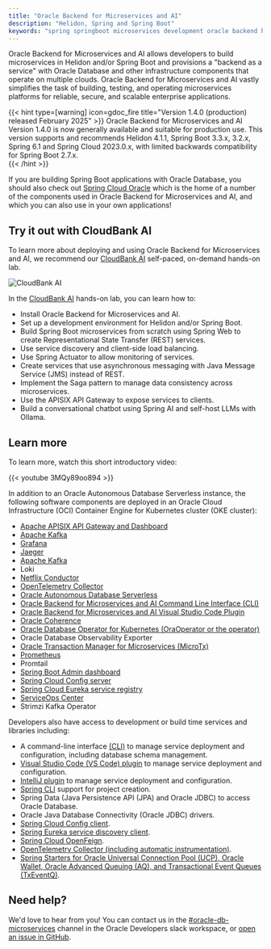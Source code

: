 ```yaml
---
title: "Oracle Backend for Microservices and AI"
description: "Helidon, Spring and Spring Boot"
keywords: "spring springboot microservices development oracle backend helidon"
---
```


Oracle Backend for Microservices and AI allows developers to build microservices in Helidon and/or Spring Boot and provisions a "backend as a service" with Oracle Database and other infrastructure components that operate on multiple clouds. Oracle Backend for Microservices and AI vastly simplifies the task of building, testing, and operating microservices platforms for reliable, secure, and scalable enterprise applications.

{{< hint type=[warning] icon=gdoc_fire title="Version 1.4.0 (production) released February 2025" >}}
 Oracle Backend for Microservices and AI Version 1.4.0 is now generally available and suitable for production use. This version supports and recommends Helidon 4.1.1, Spring Boot 3.3.x, 3.2.x, Spring 6.1 and Spring Cloud 2023.0.x, with limited backwards compatibility for Spring Boot 2.7.x.  
{{< /hint >}}

If you are building Spring Boot applications with Oracle Database, you should also check out [Spring Cloud Oracle](https://github.com/oracle/spring-cloud-oracle) which is the home of a number of the components used in Oracle Backend for Microservices and AI, and which you can also use in your own applications!

## Try it out with CloudBank AI

To learn more about deploying and using Oracle Backend for Microservices and AI, we recommend our
[CloudBank AI](https://bit.ly/cloudbankAI) self-paced, on-demand hands-on lab.

![CloudBank AI](./cloudbank-hol.png)

In the [CloudBank AI](https://bit.ly/cloudbankAI) hands-on lab, you can learn how to:

- Install Oracle Backend for Microservices and AI.
- Set up a development environment for Helidon and/or Spring Boot.
- Build Spring Boot microservices from scratch using Spring Web to create
  Representational State Transfer (REST) services.
- Use service discovery and client-side load balancing.
- Use Spring Actuator to allow monitoring of services.
- Create services that use asynchronous messaging with Java Message Service (JMS) instead of REST.
- Implement the Saga pattern to manage data consistency across microservices.
- Use the APISIX API Gateway to expose services to clients.
- Build a conversational chatbot using Spring AI and self-host LLMs with Ollama.

## Learn more

To learn more, watch this short introductory video:

{{< youtube 3MQy89oo894 >}}

In addition to an Oracle Autonomous Database Serverless instance, the following software components are deployed in an Oracle Cloud
Infrastructure (OCI) Container Engine for Kubernetes cluster (OKE cluster):

- [Apache APISIX API Gateway and Dashboard](platform/apigw/)
- [Apache Kafka](https://kafka.apache.org/)
- [Grafana](observability/metrics/)
- [Jaeger](observability/tracing/)
- [Apache Kafka](https://kafka.apache.org)
- Loki
- [Netflix Conductor](platform/conductor/)
- [OpenTelemetry Collector](observability/tracing/)
- [Oracle Autonomous Database Serverless](database/)
- [Oracle Backend for Microservices and AI Command Line Interface (CLI)](development/cli/)
- [Oracle Backend for Microservices and AI Visual Studio Code Plugin](platform/vscode-plugin/)
- [Oracle Coherence](https://docs.oracle.com/en/middleware/standalone/coherence/)
- [Oracle Database Operator for Kubernetes (OraOperator or the operator)](https://github.com/oracle/oracle-database-operator)
- Oracle Database Observability Exporter
- [Oracle Transaction Manager for Microservices (MicroTx)](platform/microtx/)
- [Prometheus](observability/metrics/)
- Promtail
- [Spring Boot Admin dashboard](platform/spring-admin/)
- [Spring Cloud Config server](platform/config/)
- [Spring Cloud Eureka service registry](platform/eureka/)
- [ServiceOps Center](platform/soc/)
- Strimzi Kafka Operator

Developers also have access to development or build time services and libraries including:

- A command-line interface [(CLI)](development/cli/) to manage service deployment and configuration, including database schema management.
- [Visual Studio Code (VS Code) plugin](platform/vscode-plugin/) to manage service deployment and configuration.
- [IntelliJ plugin](platform/intellij-plugin/) to manage service deployment and configuration.
- [Spring CLI](https://spring.io/projects/spring-cli) support for project creation.
- Spring Data (Java Persistence API (JPA) and Oracle JDBC) to access Oracle Database.
- Oracle Java Database Connectivity (Oracle JDBC) drivers.
- [Spring Cloud Config client](platform/config/).
- [Spring Eureka service discovery client](platform/eureka/).
- [Spring Cloud OpenFeign](https://spring.io/projects/spring-cloud-openfeign).
- [OpenTelemetry Collector (including automatic instrumentation)](observability/tracing/).
- [Spring Starters for Oracle Universal Connection Pool (UCP), Oracle Wallet, Oracle Advanced Queuing (AQ), and Transactional Event Queues (TxEventQ)](starters/).

## Need help?

We'd love to hear from you!  You can contact us in the
[#oracle-db-microservices](https://oracledevs.slack.com/archives/C06L9CDGR6Z) channel in the
Oracle Developers slack workspace, or [open an issue in GitHub](https://github.com/oracle/microservices-datadriven/issues/new).
